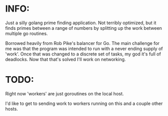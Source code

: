 INFO:
=====
Just a silly golang prime finding application. Not terribly optimized, but it finds primes between a range of numbers by splitting up the work between multiple go routines.

Borrowed heavily from Rob Pike's balancer for Go. The main challenge for me was that the program was intended to run with a never ending supply of 'work'. Once that was changed to a discrete set of tasks, my god it's full of deadlocks. Now that that's solved I'll work on networking.

TODO:
=====
Right now 'workers' are just goroutines on the local host.

I'd like to get to sending work to workers running on this and a couple other hosts.

